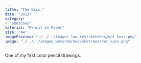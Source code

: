 ```yaml
---
title: "The Kiss."
date: "2013"
category: 
- "sketches"
material: "Pencil on Paper"
size: "A4"
imagePreview: "./../../images_low_res/sketches/der_kuss.png"
image: "./../../images_watermarked/sketches/der_kuss.png"
---
```


One of my first color pencil drawings.